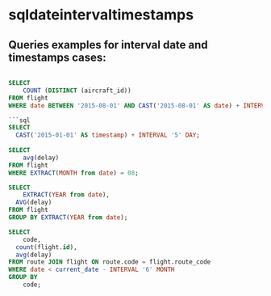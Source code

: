 # sqldateintervaltimestamps
## Queries examples for interval date and timestamps cases:
```sql

SELECT
	COUNT (DISTINCT (aircraft_id))
FROM flight
WHERE date BETWEEN '2015-08-01' AND CAST('2015-08-01' AS date) + INTERVAL '1' MONTH;

```sql
SELECT 
  CAST('2015-01-01' AS timestamp) + INTERVAL '5' DAY;
  
SELECT
	avg(delay)
FROM flight
WHERE EXTRACT(MONTH from date) = 08;

SELECT
	EXTRACT(YEAR from date),
  AVG(delay)
FROM flight
GROUP BY EXTRACT(YEAR from date);

SELECT
	code,
  count(flight.id),
  avg(delay)
FROM route JOIN flight ON route.code = flight.route_code
WHERE date < current_date - INTERVAL '6' MONTH
GROUP BY
	code;

